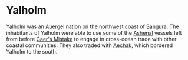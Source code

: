 # Yalholm

<meta property="og:description" content="Yalholm was an Auergel nation on the northwest coast of Sangura.">

Yalholm was an [Auergel](../../inhabitants/anthropoids/auergel.md) nation on the northwest coast of [Sangura](../../geography/continents/sangura.md). The inhabitants of Yalholm were able to use some of the [Ashenal](../../inhabitants/anthropoids/ashenal.md) vessels left from before [Caer's Mistake](../../history/cataclysms/caers-mistake.md) to engage in cross-ocean trade with other coastal communities. They also traded with [Aechak](aechak.md), which bordered Yalholm to the south.